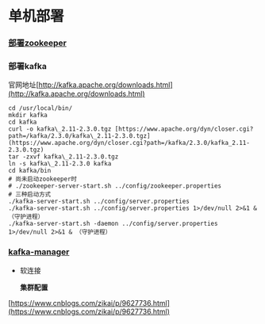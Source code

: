 # 单机部署

### [部署zookeeper](../summary-2/chapter01-0.md)

### 部署kafka

官网地址[http://kafka.apache.org/downloads.html](http://kafka.apache.org/downloads.html)

```
cd /usr/local/bin/
mkdir kafka
cd kafka
curl -o kafka\_2.11-2.3.0.tgz [https://www.apache.org/dyn/closer.cgi?path=/kafka/2.3.0/kafka\_2.11-2.3.0.tgz](https://www.apache.org/dyn/closer.cgi?path=/kafka/2.3.0/kafka_2.11-2.3.0.tgz)
tar -zxvf kafka\_2.11-2.3.0.tgz
ln -s kafka\_2.11-2.3.0 kafka
cd kafka/bin
# 尚未启动zookeeper时
# ./zookeeper-server-start.sh ../config/zookeeper.properties
# 三种启动方式
./kafka-server-start.sh ../config/server.properties
./kafka-server-start.sh ../config/server.properties 1>/dev/null 2>&1 & （守护进程）
./kafka-server-start.sh -daemon ../config/server.properties 1>/dev/null 2>&1 & （守护进程）
```

### [kafka-manager](chapter06.md)

*   软连接 

    **集群配置**

[https://www.cnblogs.com/zikai/p/9627736.html](https://www.cnblogs.com/zikai/p/9627736.html)
